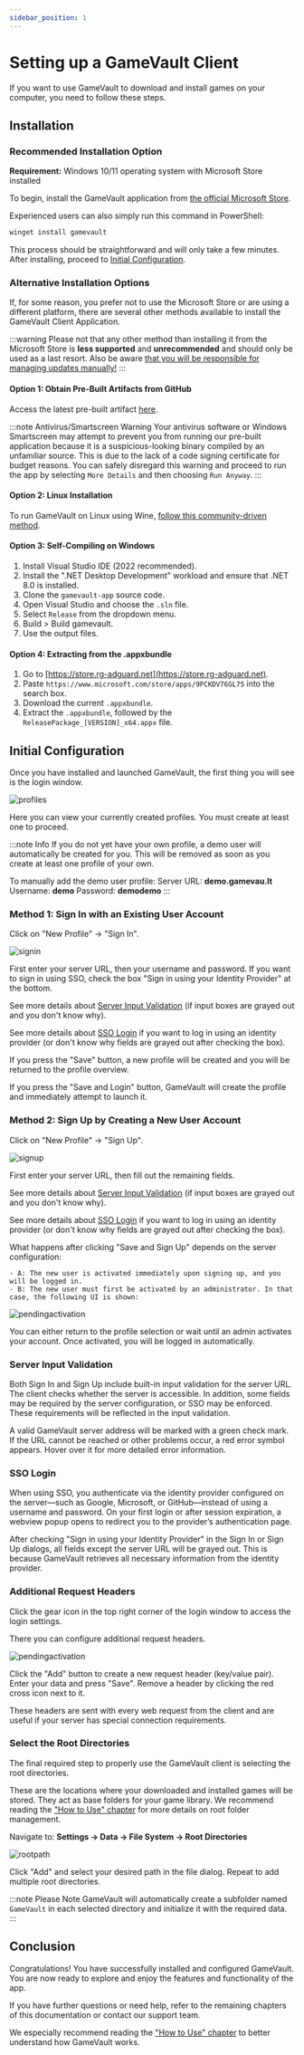 ```yaml
---
sidebar_position: 1
---
```


# Setting up a GameVault Client

If you want to use GameVault to download and install games on your computer, you need to follow these steps.

## Installation

### Recommended Installation Option

**Requirement:** Windows 10/11 operating system with Microsoft Store installed

To begin, install the GameVault application from [the official Microsoft Store](https://www.microsoft.com/store/apps/9PCKDV76GL75).

Experienced users can also simply run this command in PowerShell:

```ps
winget install gamevault
```

This process should be straightforward and will only take a few minutes. After installing, proceed to [Initial Configuration](#initial-configuration).

### Alternative Installation Options

If, for some reason, you prefer not to use the Microsoft Store or are using a different platform, there are several other methods available to install the GameVault Client Application.

:::warning
Please not that any other method than installing it from the Microsoft Store is **less supported** and **unrecommended** and should only be used as a last resort. Also be aware [that you will be responsible for managing updates manually!](updating-client.md#other-sources)
:::

#### Option 1: Obtain Pre-Built Artifacts from GitHub

Access the latest pre-built artifact [here](https://github.com/Phalcode/gamevault-app/releases/latest).

:::note Antivirus/Smartscreen Warning
Your antivirus software or Windows Smartscreen may attempt to prevent you from running our pre-built application because it is a suspicious-looking binary compiled by an unfamiliar source. This is due to the lack of a code signing certificate for budget reasons. You can safely disregard this warning and proceed to run the app by selecting `More Details` and then choosing `Run Anyway`.
:::

#### Option 2: Linux Installation

To run GameVault on Linux using Wine, [follow this community-driven method](../advanced-usage/linux-client.md).

#### Option 3: Self-Compiling on Windows

1. Install Visual Studio IDE (2022 recommended).
2. Install the ".NET Desktop Development" workload and ensure that .NET 8.0 is installed.
3. Clone the `gamevault-app` source code.
4. Open Visual Studio and choose the `.sln` file.
5. Select `Release` from the dropdown menu.
6. Build > Build gamevault.
7. Use the output files.

#### Option 4: Extracting from the .appxbundle

1. Go to [https://store.rg-adguard.net](https://store.rg-adguard.net).
2. Paste `https://www.microsoft.com/store/apps/9PCKDV76GL75` into the search box.
3. Download the current `.appxbundle`.
4. Extract the `.appxbundle`, followed by the `ReleasePackage_[VERSION]_x64.appx` file.

## Initial Configuration

Once you have installed and launched GameVault, the first thing you will see is the login window.

![profiles](/img/docs/setup-client/login-window-profiles.png)

Here you can view your currently created profiles. You must create at least one to proceed.

:::note Info
If you do not yet have your own profile, a demo user will automatically be created for you. This will be removed as soon as you create at least one profile of your own.

To manually add the demo user profile:
Server URL: **demo.gamevau.lt**
Username: **demo**
Password: **demodemo**
:::

### Method 1: Sign In with an Existing User Account

Click on "New Profile" -> "Sign In".

![signin](/img/docs/setup-client/login-window-signin.png)

First enter your server URL, then your username and password. If you want to sign in using SSO, check the box "Sign in using your Identity Provider" at the bottom.

See more details about [Server Input Validation](setup.md#server-input-validation) (if input boxes are grayed out and you don't know why).

See more details about [SSO Login](setup.md#sso-login) if you want to log in using an identity provider (or don't know why fields are grayed out after checking the box).

If you press the "Save" button, a new profile will be created and you will be returned to the profile overview.

If you press the "Save and Login" button, GameVault will create the profile and immediately attempt to launch it.

### Method 2: Sign Up by Creating a New User Account

Click on "New Profile" -> "Sign Up".

![signup](/img/docs/setup-client/login-window-signup.png)

First enter your server URL, then fill out the remaining fields.

See more details about [Server Input Validation](setup.md#server-input-validation) (if input boxes are grayed out and you don't know why).

See more details about [SSO Login](setup.md#sso-login) if you want to log in using an identity provider (or don't know why fields are grayed out after checking the box).

What happens after clicking "Save and Sign Up" depends on the server configuration:

    - A: The new user is activated immediately upon signing up, and you will be logged in.
    - B: The new user must first be activated by an administrator. In that case, the following UI is shown:

![pendingactivation](/img/docs/setup-client/login-window-pending-activation.png)

You can either return to the profile selection or wait until an admin activates your account. Once activated, you will be logged in automatically.

### Server Input Validation

Both Sign In and Sign Up include built-in input validation for the server URL. The client checks whether the server is accessible. In addition, some fields may be required by the server configuration, or SSO may be enforced. These requirements will be reflected in the input validation.

A valid GameVault server address will be marked with a green check mark. If the URL cannot be reached or other problems occur, a red error symbol appears. Hover over it for more detailed error information.

### SSO Login

When using SSO, you authenticate via the identity provider configured on the server—such as Google, Microsoft, or GitHub—instead of using a username and password. On your first login or after session expiration, a webview popup opens to redirect you to the provider’s authentication page.

After checking "Sign in using your Identity Provider" in the Sign In or Sign Up dialogs, all fields except the server URL will be grayed out. This is because GameVault retrieves all necessary information from the identity provider.

### Additional Request Headers

Click the gear icon in the top right corner of the login window to access the login settings.

There you can configure additional request headers.

![pendingactivation](/img/docs/setup-client/login-window-settings.png)

Click the "Add" button to create a new request header (key/value pair). Enter your data and press "Save". Remove a header by clicking the red cross icon next to it.

These headers are sent with every web request from the client and are useful if your server has special connection requirements.

### Select the Root Directories

The final required step to properly use the GameVault client is selecting the root directories.

These are the locations where your downloaded and installed games will be stored. They act as base folders for your game library. We recommend reading the ["How to Use" chapter](how-to-use.md) for more details on root folder management.

Navigate to:
**Settings → Data → File System → Root Directories**

![rootpath](/img/docs/setup-client/client-settings-root-path.png)

Click "Add" and select your desired path in the file dialog. Repeat to add multiple root directories.

:::note Please Note
GameVault will automatically create a subfolder named `GameVault` in each selected directory and initialize it with the required data.
:::

## Conclusion

Congratulations! You have successfully installed and configured GameVault. You are now ready to explore and enjoy the features and functionality of the app.

If you have further questions or need help, refer to the remaining chapters of this documentation or contact our support team.

We especially recommend reading the ["How to Use" chapter](how-to-use.md) to better understand how GameVault works.
